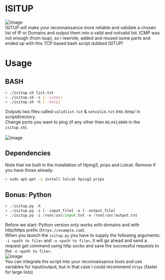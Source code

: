 # ISITUP
![image](https://user-images.githubusercontent.com/8977898/156657079-ca13f13c-9dd4-4431-bf6d-a68a31091938.png)<br>
ISITUP will make your reconnaissance more reliable and validate a chosen list of IP or Domains and output them into a valid and notvalid list.
ICMP was not enough (from isup), so i rewrote, added and reused some parts and ended up with this TCP based bash script dubbed ISITUP!<br>

# Usage
## BASH
```bash
> ./isitup.sh list.txt
> ./isitup.sh -s [--scope]
> ./isitup.sh -h [--help]
```
Outputs two files called ```validlist.txt``` & ```notvalid.txt``` into /tmp/ in scriptdirectory.<br>
Change ports you want to ping (if any other then ```80```,```443```,```8080``` in the ```isitup.sh```).<br><br>
![image](https://i.imgur.com/T6qPNTI.gif)

## Dependencies
Note that ive built in the installation of Hping3, prips and Lolcat. Remove if you have those already.<br>
```bash
> sudo apt-get -y install lolcat hping3 prips
```

## Bonus: Python
```python
> ./isitup.py -h
> ./isitup.py -i [--input_file] -o [--output_file]
> ./isitup.py -i /root/usr/input.txt -o /root/usr/output.txt
```
Before we start: Python version only works with domains and with http/https prefix (```https://example.com```). \
When you launch the ```isitup.py``` you have to supply the following arguments: ```-i <path to file>``` and ```-o <path to file>```, it will go ahead and send a request.get command using http socks and save the successful requests to the ```-o <path to file>```. \
![image](https://user-images.githubusercontent.com/8977898/185992964-fcfdc759-2669-4a6e-9b15-7e8d6d3f6b21.png) \
You can integrate the script into your reconnaissance tools and use variables for input/output, but in that case i could recommend ```httpx``` (faster for large lists)

